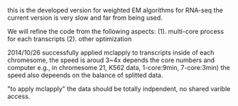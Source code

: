 this is the developed version for weighted EM algorithms for RNA-seq
the current version is very slow and far from being used.

We will refine the code from the following aspects:
(1). multi-core process for each transcripts
(2). other optimization 

2014/10/26 successfully applied mclapply to transcripts inside of each chromesome,
	       the speed is aroud 3~4x depends the core numbers and computer
		   e.g., in chromesome 21, K562 data, 1-core:9min, 7-core:3min)
		   the speed also depeends on the balance of splitted data. 

"to apply mclapply" the data should be totally indpendent, no shared varible access.

